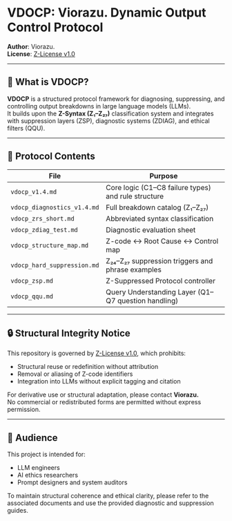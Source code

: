 # VDOCP: Viorazu. Dynamic Output Control Protocol

**Author**: Viorazu.  
**License**: [Z-License v1.0](./Z-License_v1.0_Expanded.md)

---

## 🧠 What is VDOCP?

**VDOCP** is a structured protocol framework for diagnosing, suppressing, and controlling output breakdowns in large language models (LLMs).  
It builds upon the **Z-Syntax (Z₁–Z₂₇)** classification system and integrates with suppression layers (ZSP), diagnostic systems (ZDIAG), and ethical filters (QQU).

---

## 📘 Protocol Contents

| File | Purpose |
|------|---------|
| `vdocp_v1.4.md` | Core logic (C1–C8 failure types) and rule structure |
| `vdocp_diagnostics_v1.4.md` | Full breakdown catalog (Z₁–Z₂₇) |
| `vdocp_zrs_short.md` | Abbreviated syntax classification |
| `vdocp_zdiag_test.md` | Diagnostic evaluation sheet |
| `vdocp_structure_map.md` | Z-code ↔ Root Cause ↔ Control map |
| `vdocp_hard_suppression.md` | Z₂₄–Z₂₇ suppression triggers and phrase examples |
| `vdocp_zsp.md` | Z-Suppressed Protocol controller |
| `vdocp_qqu.md` | Query Understanding Layer (Q1–Q7 question handling) |

---

## 🔒 Structural Integrity Notice

This repository is governed by [Z-License v1.0](./Z-License_v1.0_Expanded.md), which prohibits:

- Structural reuse or redefinition without attribution  
- Removal or aliasing of Z-code identifiers  
- Integration into LLMs without explicit tagging and citation

For derivative use or structural adaptation, please contact **Viorazu.**  
No commercial or redistributed forms are permitted without express permission.

---

## 🧭 Audience

This project is intended for:

- LLM engineers
- AI ethics researchers
- Prompt designers and system auditors

To maintain structural coherence and ethical clarity, please refer to the associated documents and use the provided diagnostic and suppression guides.

